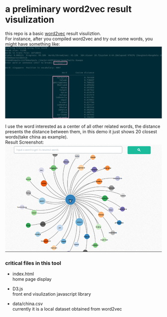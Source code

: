 a preliminary word2vec result visulization 
=======

this repo is a basic [word2vec](https://code.google.com/p/word2vec/) result visuliztion. <br>
For instance, after you compiled word2vec and try out some words, you might have something like: <br>
![](images/source.png) <br>

I use the word interested as a center of all other related words, the distance presents the distance between them, in this demo it just shows 20 closest words(take china as example). <br>
Result Screenshot:  <br>
![](images/word2vec_basic_visual.png) <br>

### critical files in this tool 

- index.html<br> 
	home page display
	
- D3.js <br>
	front end visulization javascript library
	
- data/china.csv<br>
	currently it is a local dataset obtained from word2vec

